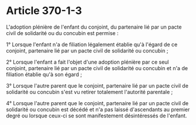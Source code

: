 # Article 370-1-3

L'adoption plénière de l'enfant du conjoint, du partenaire lié par un pacte civil de solidarité ou du concubin est permise :

1° Lorsque l'enfant n'a de filiation légalement établie qu'à l'égard de ce conjoint, partenaire lié par un pacte civil de solidarité ou concubin ;

2° Lorsque l'enfant a fait l'objet d'une adoption plénière par ce seul conjoint, partenaire lié par un pacte civil de solidarité ou concubin et n'a de filiation établie qu'à son égard ;

3° Lorsque l'autre parent que le conjoint, partenaire lié par un pacte civil de solidarité ou concubin s'est vu retirer totalement l'autorité parentale ;

4° Lorsque l'autre parent que le conjoint, partenaire lié par un pacte civil de solidarité ou concubin est décédé et n'a pas laissé d'ascendants au premier degré ou lorsque ceux-ci se sont manifestement désintéressés de l'enfant.

